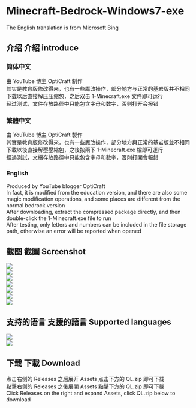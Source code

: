 # Minecraft-Bedrock-Windows7-exe  
The English translation is from Microsoft Bing  
## 介绍 介紹 introduce
### 简体中文
由 YouTube 博主 OptiCraft 制作  
其实是教育版修改得来，也有一些魔改操作，部分地方与正常的基岩版并不相同  
下载以后直接解压压缩包，之后双击 1-Minecraft.exe 文件即可运行   
经过测试，文件存放路径中只能包含字母和数字，否则打开会报错  
### 繁體中文  
由 YouTube 博主 OptiCraft 製作  
其實是教育版修改得來，也有一些魔改操作，部分地方與正常的基岩版並不相同  
下載以後直接解壓壓縮包，之後按兩下 1-Minecraft.exe 檔即可運行   
經過測試，文檔存放路徑中只能包含字母和數字，否則打開會報錯  
### English  
Produced by YouTube blogger OptiCraft  
In fact, it is modified from the education version, and there are also some magic modification operations, and some places are different from the normal bedrock version  
After downloading, extract the compressed package directly, and then double-click the 1-Minecraft.exe file to run   
After testing, only letters and numbers can be included in the file storage path, otherwise an error will be reported when opened  
## 截图 截圖 Screenshot  
![](src/gOuaP.png)  
![](src/gahjj.png)  
![](src/gaORs.png)  
![](src/gOCIg.png)  
![](src/garrq.png)  
![](src/gazht.png)  
![](src/2022_1010_b0c3a62ej00rjicgh00sgd0013z00ozp.jpg)  
## 支持的语言 支援的語言 Supported languages
![](src/yuyan1.png)  
![](src/yuyan2.png)  
## 下载 下載 Download  
点击右侧的 Releases 之后展开 Assets 点击下方的 QL.zip 即可下载  
點擊右側的 Releases 之後展開 Assets 點擊下方的 QL.zip 即可下載  
Click Releases on the right and expand Assets, click QL.zip below to download  
